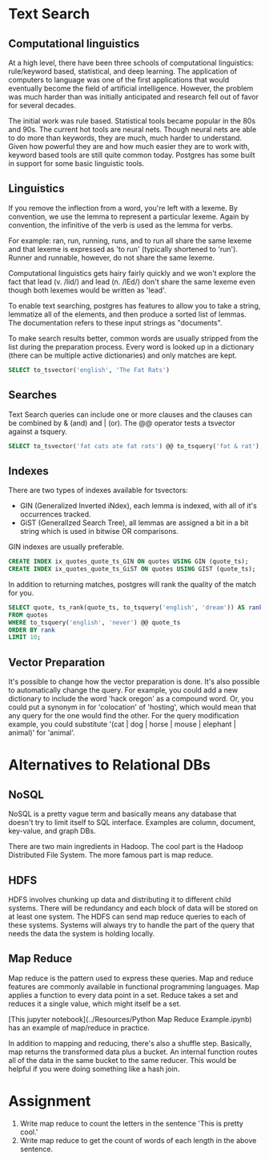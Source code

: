 # Text Search

## Computational linguistics

At a high level, there have been three schools of computational linguistics: rule/keyword based, statistical, and deep learning.  The application of computers to language was one of the first applications that would eventually become the field of artificial intelligence.  However, the problem was much harder than was initially anticipated and research fell out of favor for several decades.

The initial work was rule based.  Statistical tools became popular in the 80s and 90s.  The current hot tools are neural nets.  Though neural nets are able to do more than keywords, they are much, much harder to understand.  Given how powerful they are and how much easier they are to work with, keyword based tools are still quite common today.  Postgres has some built in support for some basic linguistic tools.

## Linguistics

If you remove the inflection from a word, you're left with a lexeme.  By convention, we use the lemma to represent a particular lexeme.  Again by convention, the infinitive of the verb is used as the lemma for verbs.

For example:  ran, run, running, runs, and to run all share the same lexeme and that lexeme is expressed as 'to run' (typically shortened to 'run').  Runner and runnable, however, do not share the same lexeme.

Computational linguistics gets hairy fairly quickly and we won't explore the fact that lead (v. /lid/) and lead (n. /lEd/) don't share the same lexeme even though both lexemes would be written as 'lead'.

To enable text searching, postgres has features to allow you to take a string, lemmatize all of the elements, and then produce a sorted list of lemmas.  The documentation refers to these input strings as "documents".

To make search results better, common words are usually stripped from the list during the preparation process.  Every word is looked up in a dictionary (there can be multiple active dictionaries) and only matches are kept.

```sql
SELECT to_tsvector('english', 'The Fat Rats')
```

## Searches

Text Search queries can include one or more clauses and the clauses can be combined by & (and) and | (or).  The @@ operator tests a tsvector against a tsquery.

```sql
SELECT to_tsvector('fat cats ate fat rats') @@ to_tsquery('fat & rat');
```

## Indexes

There are two types of indexes available for tsvectors:

- GIN (Generalized Inverted iNdex), each lemma is indexed, with all of it's occurrences tracked.
- GiST (GeneralIzed Search Tree), all lemmas are assigned a bit in a bit string which is used in bitwise OR comparisons.

GIN indexes are usually preferable.

```sql
CREATE INDEX ix_quotes_quote_ts_GIN ON quotes USING GIN (quote_ts);
CREATE INDEX ix_quotes_quote_ts_GiST ON quotes USING GIST (quote_ts);
```

In addition to returning matches, postgres will rank the quality of the match for you.

```sql
SELECT quote, ts_rank(quote_ts, to_tsquery('english', 'dream')) AS rank
FROM quotes
WHERE to_tsquery('english', 'never') @@ quote_ts
ORDER BY rank
LIMIT 10;
```

## Vector Preparation

It's possible to change how the vector preparation is done.  It's also possible to automatically change the query.  For example, you could add a new dictionary to include the word 'hack oregon' as a compound word.  Or, you could put a synonym in for 'colocation' of 'hosting', which would mean that any query for the one would find the other.  For the query modification example, you could substitute  '(cat | dog | horse | mouse | elephant | animal)' for 'animal'.

# Alternatives to Relational DBs

## NoSQL

NoSQL is a pretty vague term and basically means any database that doesn't try to limit itself to SQL interface.  Examples are column, document, key-value, and graph DBs.

There are two main ingredients in Hadoop.  The cool part is the Hadoop Distributed File System.  The more famous part is map reduce.

## HDFS

HDFS involves chunking up data and distributing it to different child systems.  There will be redundancy and each block of data will be stored on at least one system.  The HDFS can send map reduce queries to each of these systems.  Systems will always try to handle the part of the query that needs the data the system is holding locally.

## Map Reduce

Map reduce is the pattern used to express these queries.  Map and reduce features are commonly available in functional programming languages.  Map applies a function to every data point in a set.  Reduce takes a set and reduces it a single value, which might itself be a set.

[This jupyter notebook](../Resources/Python Map Reduce Example.ipynb) has an example of map/reduce in practice.

In addition to mapping and reducing, there's also a shuffle step.  Basically, map returns the transformed data plus a bucket.  An internal function routes all of the data in the same bucket to the same reducer.  This would be helpful if you were doing something like a hash join.

# Assignment

1. Write map reduce to count the letters in the sentence 'This is pretty cool.'
2. Write map reduce to get the count of words of each length in the above sentence.
